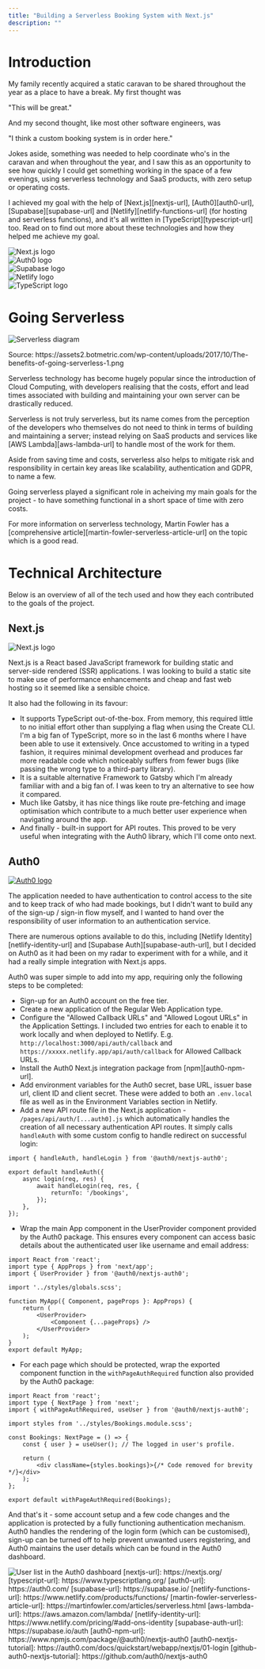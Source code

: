 ```yaml
---
title: "Building a Serverless Booking System with Next.js"
description: ""
---
```


# Introduction

My family recently acquired a static caravan to be shared throughout the year as a place to have a break. My first thought
was

<p class="italic">"This will be great."</p>

And my second thought, like most other software engineers, was

<p class="italic">"I think a custom booking system is in order here."</p>

Jokes aside, something was needed to help coordinate who's in the caravan and when throughout the year, and I
saw this as an opportunity to see how quickly I could get something working in the space of a few evenings, using serverless
technology and SaaS products, with zero setup or operating costs.

I achieved my goal with the help of [Next.js][nextjs-url], [Auth0][auth0-url], [Supabase][supabase-url] and [Netlify][netlify-functions-url]
(for hosting and serverless functions), and it's all written in [TypeScript][typescript-url] too.
Read on to find out more about these technologies and how they helped me achieve my goal.

<div class="flex-images">
    <div class="img-container">
        <div class="img-container-inner">
            <img src="./nextjs-logo.png" alt="Next.js logo" />
        </div>
    </div>
    <div class="img-container">
        <div class="img-container-inner">
            <img src="./auth0-logo.png" alt="Auth0 logo" />
        </div>
    </div>
    <div class="img-container">
        <div class="img-container-inner">
            <img src="./supabase-logo.png" alt="Supabase logo" />
        </div>
    </div>
    <div class="img-container">
        <div class="img-container-inner">
            <img src="./netlify-logo.png" alt="Netlify logo" />
        </div>
    </div>
    <div class="img-container">
        <div class="img-container-inner">
            <img src="./ts-logo.png" alt="TypeScript logo" />
        </div>
    </div>
</div>

# Going Serverless

<img src="./serverless.png" alt="Serverless diagram" />
<p class="img-attribute">Source: https://assets2.botmetric.com/wp-content/uploads/2017/10/The-benefits-of-going-serverless-1.png</p>

Serverless technology has become hugely popular since the introduction of Cloud Computing, with developers realising
that the costs, effort and lead times associated with building and maintaining your own server can be drastically reduced.

Serverless is not truly serverless, but its name comes from the perception of the developers who themselves do not need
to think in terms of building and maintaining a server; instead relying on SaaS products and services like [AWS Lambda][aws-lambda-url]
to handle most of the work for them.

Aside from saving time and costs, serverless also helps to mitigate risk and responsibility in certain key areas like
scalability, authentication and GDPR, to name a few.

Going serverless played a significant role in acheiving my main goals for the project - to have something functional in a
short space of time with zero costs.

For more information on serverless technology, Martin Fowler has a [comprehensive article][martin-fowler-serverless-article-url]
on the topic which is a good read.

# Technical Architecture

Below is an overview of all of the tech used and how they each contributed to the goals of the project.

## Next.js

<div class="img-single-small">
    <img src="./nextjs-logo.png" alt="Next.js logo" />
</div>

Next.js is a React based JavaScript framework for building static and server-side rendered (SSR) applications. I was
looking to build a static site to make use of performance enhancements and cheap and fast web hosting so it seemed like
a sensible choice.

It also had the following in its favour:

-   It supports TypeScript out-of-the-box. From memory, this required little to no initial effort other than supplying a flag
    when using the Create CLI. I'm a big fan of TypeScript, more so in the last 6 months where I have been able to use it
    extensively. Once accustomed to writing in a typed fashion, it requires minimal development overhead and produces
    far more readable code which noticeably suffers from fewer bugs (like passing the wrong type to a third-party library).
-   It is a suitable alternative Framework to Gatsby which I'm already familiar with and a big fan of. I was keen to try
    an alternative to see how it compared.
-   Much like Gatsby, it has nice things like route pre-fetching and image optimisation which contribute to a much better
    user experience when navigating around the app.
-   And finally - built-in support for API routes. This proved to be very useful when integrating with the Auth0 library,
    which I'll come onto next.

## Auth0

<div class="img-single-small">
    <a href="https://auth0.com/" aria-label="Auth0"><img src="./auth0-logo.png" alt="Auth0 logo" /></a>
</div>

The application needed to have authentication to control access to the site and to keep track of who had made bookings, but
I didn't want to build any of the sign-up / sign-in flow myself, and I wanted to hand over the responsibility of user
information to an authentication service.

There are numerous options available to do this, including [Netlify Identity][netlify-identity-url] and [Supabase Auth][supabase-auth-url],
but I decided on Auth0 as it had been on my radar to experiment with for a while, and it had a really simple integration
with Next.js apps.

Auth0 was super simple to add into my app, requiring only the following steps to be completed:

-   Sign-up for an Auth0 account on the free tier.
-   Create a new application of the Regular Web Application type.
-   Configure the "Allowed Callback URLs" and "Allowed Logout URLs" in the Application Settings. I included two entries
    for each to enable it to work locally and when deployed to Netlify. E.g. `http://localhost:3000/api/auth/callback` and
    `https://xxxxx.netlify.app/api/auth/callback` for Allowed Callback URLs.
-   Install the Auth0 Next.js integration package from [npm][auth0-npm-url].
-   Add environment variables for the Auth0 secret, base URL, issuer base url, client ID and client secret. These were added
    to both an `.env.local` file as well as in the Environment Variables section in Netlify.
-   Add a new API route file in the Next.js application - `/pages/api/auth/[...auth0].js` which automatically handles the
    creation of all necessary authentication API routes. It simply calls `handleAuth` with some custom config to handle
    redirect on successful login:

```
import { handleAuth, handleLogin } from '@auth0/nextjs-auth0';

export default handleAuth({
    async login(req, res) {
        await handleLogin(req, res, {
            returnTo: '/bookings',
        });
    },
});
```

-   Wrap the main App component in the UserProvider component provided by the Auth0 package. This ensures every
    component can access basic details about the authenticated user like username and email address:

```
import React from 'react';
import type { AppProps } from 'next/app';
import { UserProvider } from '@auth0/nextjs-auth0';

import '../styles/globals.scss';

function MyApp({ Component, pageProps }: AppProps) {
    return (
        <UserProvider>
            <Component {...pageProps} />
        </UserProvider>
    );
}
export default MyApp;
```

-   For each page which should be protected, wrap the exported component function in the `withPageAuthRequired` function
    also provided by the Auth0 package:

```
import React from 'react';
import type { NextPage } from 'next';
import { withPageAuthRequired, useUser } from '@auth0/nextjs-auth0';

import styles from '../styles/Bookings.module.scss';

const Bookings: NextPage = () => {
    const { user } = useUser(); // The logged in user's profile.

    return (
        <div className={styles.bookings}>{/* Code removed for brevity */}</div>
    );
};

export default withPageAuthRequired(Bookings);
```

And that's it - some account setup and a few code changes and the application is protected by a fully functioning
authentication mechanism. Auth0 handles the rendering of the login form (which can be customised), sign-up can be turned
off to help prevent unwanted users registering, and Auth0 maintains the user details which can be found in the Auth0 dashboard.

<img src="./auth0-users.png" alt="User list in the Auth0 dashboard" />
[nextjs-url]: https://nextjs.org/
[typescript-url]: https://www.typescriptlang.org/
[auth0-url]: https://auth0.com/
[supabase-url]: https://supabase.io/
[netlify-functions-url]: https://www.netlify.com/products/functions/
[martin-fowler-serverless-article-url]: https://martinfowler.com/articles/serverless.html
[aws-lambda-url]: https://aws.amazon.com/lambda/
[netlify-identity-url]: https://www.netlify.com/pricing/#add-ons-identity
[supabase-auth-url]: https://supabase.io/auth
[auth0-npm-url]: https://www.npmjs.com/package/@auth0/nextjs-auth0
[auth0-nextjs-tutorial]: https://auth0.com/docs/quickstart/webapp/nextjs/01-login
[github-auth0-nextjs-tutorial]: https://github.com/auth0/nextjs-auth0
